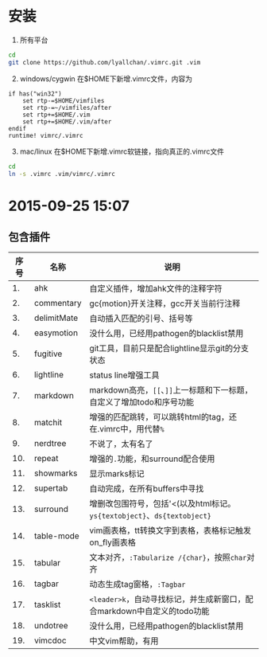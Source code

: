 # 安装

1. 所有平台
```bash
cd
git clone https://github.com/lyallchan/.vimrc.git .vim
```

2. windows/cygwin
在$HOME下新增.vimrc文件，内容为
```vim
if has("win32")
    set rtp-=$HOME/vimfiles
    set rtp-=~/vimfiles/after
    set rtp+=$HOME/.vim
    set rtp+=$HOME/.vim/after
endif
runtime! vimrc/.vimrc
```

3. mac/linux
在$HOME下新增.vimrc软链接，指向真正的.vimrc文件
```bash
cd
ln -s .vimrc .vim/vimrc/.vimrc
```

# 2015-09-25 15:07 
## 包含插件
| 序号 | 名称        | 说明                                                                          |
|------|-------------|-------------------------------------------------------------------------------|
| 1.   | ahk         | 自定义插件，增加ahk文件的注释字符                                             |
| 2.   | commentary  | gc{motion}开关注释，gcc开关当前行注释                                         |
| 3.   | delimitMate | 自动插入匹配的引号、括号等                                                    |
| 4.   | easymotion  | 没什么用，已经用pathogen的blacklist禁用                                       |
| 5.   | fugitive    | git工具，目前只是配合lightline显示git的分支状态                               |
| 6.   | lightline   | status  line增强工具                                                          |
| 7.   | markdown    | markdown高亮，`[[`、`]]`上一标题和下一标题，自定义了增加todo和序号功能        |
| 8.   | matchit     | 增强的匹配跳转，可以跳转html的tag，还在.vimrc中，用<tab>代替`%`               |
| 9.   | nerdtree    | 不说了，太有名了                                                              |
| 10.  | repeat      | 增强的`.`功能，和surround配合使用                                             |
| 11.  | showmarks   | 显示marks标记                                                                 |
| 12.  | supertab    | <tab>自动完成，在所有buffers中寻找                                            |
| 13.  | surround    | 增删改包围符号，包括'<(以及html标记。`ys{textobject}`、`ds{textobject}`       |
| 14.  | table-mode  | vim画表格，<leader>tt转换文字到表格，表格标记触发on_fly画表格                 |
| 15.  | tabular     | 文本对齐，`:Tabularize /{char}`，按照`char`对齐                               |
| 16.  | tagbar      | 动态生成tag窗格，`:Tagbar`                                                    |
| 17.  | tasklist    | `<leader>k`，自动寻找<todo>标记，并生成新窗口，配合markdown中自定义的todo功能 |
| 18.  | undotree    | 没什么用，已经用pathogen的blacklist禁用                                       |
| 19.  | vimcdoc     | 中文vim帮助，有用                                                             |



